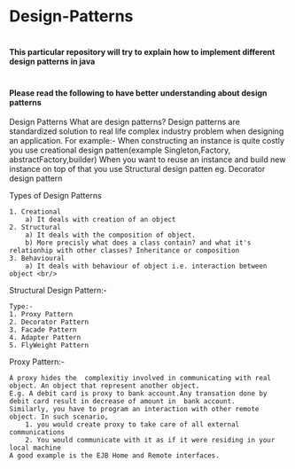 # Design-Patterns
# <h4> This particular repository will try to explain how to implement different design patterns in java</h4>
# <h4> Please read the following to have  better understanding about design patterns </h4>
Design Patterns 
	What are design patterns?
	Design patterns are standardized solution to real life complex industry problem when designing an application.
	For example:-
	When constructing an instance is quite costly you use creational design patten(example Singleton,Factory, abstractFactory,builder)
	When you want to reuse an instance and build new instance on top of that you use Structural design patten eg. Decorator design pattern

Types of Design Patterns

	1. Creational 
		a) It deals with creation of an object
	2. Structural 
		a) It deals with the composition of object. 
		b) More precisly what does a class contain? and what it's relationhip with other classes? Inheritance or composition 
	3. Behavioural 
		a) It deals with behaviour of object i.e. interaction between object <br/>


Structural Design Pattern:-

	Type:- 
	1. Proxy Pattern 
	2. Decorator Pattern 
	3. Facade Pattern 
	4. Adapter Pattern 
	5. FlyWeight Pattern 


Proxy Pattern:- 

	A proxy hides the  complexitiy involved in communicating with real object. An object that represent another object.
	E.g. A debit card is proxy to bank account.Any transation done by debit card result in decrease of amount in  bank account.
	Similarly, you have to program an interaction with other remote object. In such scenario, 
		1. you would create proxy to take care of all external communications 
		2. You would communicate with it as if it were residing in your local machine 
 	A good example is the EJB Home and Remote interfaces.
